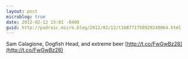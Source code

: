 ```yaml
---
layout: post
microblog: true
date: 2012-02-12 15:01 -0400
guid: http://padraic.micro.blog/2012/02/12/t168771750929240064.html
---
```

Sam Calagione, Dogfish Head, and extreme beer [http://t.co/FwGwBz28](http://t.co/FwGwBz28)
